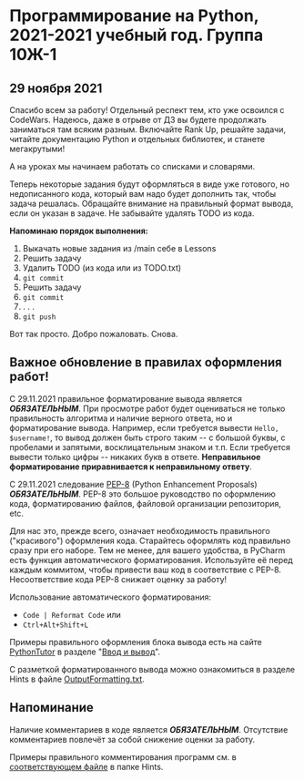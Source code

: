 # Программирование на Python, 2021-2021 учебный год. Группа 10Ж-1

## 29 ноября 2021
Спасибо всем за работу! Отдельный респект тем, кто уже освоился с CodeWars. Надеюсь, даже в отрыве от ДЗ вы 
будете продолжать заниматься там всяким разным. Включайте Rank Up, решайте задачи, читайте документацию 
Python и отдельных библиотек, и станете мегакрутыми!

А на уроках мы начинаем работать со списками и словарями.

Теперь некоторые задания будут оформляться в виде уже готового, но недописанного кода, который вам надо будет 
дополнить так, чтобы задача решалась. Обращайте внимание на правильный формат вывода, если он указан в задаче. Не 
забывайте удалять TODO из кода.

**Напоминаю порядок выполнения:**
1. Выкачать новые задания из /main себе в Lessons
2. Решить задачу
3. Удалить TODO (из кода или из TODO.txt)
4. `git commit`
5. Решить задачу
6. `git commit`
7. . . .
8. `git push`

Вот так просто. Добро пожаловать. Снова.

## Важное обновление в правилах оформления работ!
С 29.11.2021 правильное форматирование вывода является ***ОБЯЗАТЕЛЬНЫМ***.
При просмотре работ будет оцениваться не только правильность алгоритма и наличие верного ответа, но и форматирование 
вывода. Например, если требуется вывести `Hello, $username!`, то вывод должен быть строго таким -- с большой буквы, 
с пробелами и запятыми, восклицательным знаком и т.п. Если требуется вывести только цифры -- никаких букв в ответе. 
**Неправильное форматирование приравнивается к неправильному ответу**.

С 29.11.2021 следование [PEP-8](https://www.python.org/dev/peps/pep-0008/) (Python Enhancement Proposals) ***ОБЯЗАТЕЛЬНЫМ***.
PEP-8 это большое руководство по оформлению кода, форматированию файлов, файловой организации репозитория, etc.

Для нас это, прежде всего, означает необходимость правильного ("красивого") оформления кода. Старайтесь оформлять 
код правильно сразу при его наборе. Тем не менее, для вашего удобства, в PyCharm есть функция автоматического 
форматирования. Используйте её перед каждым коммитом, чтобы привести ваш код в соответствие с PEP-8. Несоответствие 
кода PEP-8 снижает оценку за работу!

Использование автоматического форматирования:
- `Code | Reformat Code`
или
- `Ctrl+Alt+Shift+L`

Примеры правильного оформления блока вывода есть на сайте
[PythonTutor](https://pythontutor.ru/lessons/inout_and_arithmetic_operations/)
в разделе "[Ввод и вывод](https://pythontutor.ru/lessons/inout_and_arithmetic_operations/)".

С разметкой форматированного вывода можно ознакомиться в разделе Hints в файле
[OutputFormatting.txt](Hints/OutputFormatting.txt).

## Напоминание
Наличие комментариев в коде является ***ОБЯЗАТЕЛЬНЫМ***.
Отсутствие комментариев повлечёт за собой снижение оценки за работу.

Примеры правильного комментирования программ см. в [соответствующем файле](Hints/CommentsExample.md) в папке Hints.